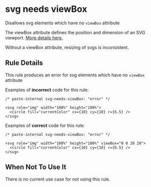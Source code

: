 # svg needs viewBox

Disallows svg elements which have no `viewBox` attribute

The viewBox attribute defines the position and dimension of an SVG viewport. [More details here.](https://developer.mozilla.org/en-US/docs/Web/SVG/Attribute/viewBox)

Without a viewBox attribute, resizing of svgs is inconsistent.

## Rule Details

This rule produces an error for svg elements which have no `viewBox` attribute

Examples of **incorrect** code for this rule:

```tsx
/* paste-internal svg-needs-viewBox: "error" */

<svg role="img" width="100%" height="100%">
  <circle fill="currentColor" cx={10} cy={10} r={6.5} />
</svg>
```

Examples of **correct** code for this rule:

```tsx
/* paste-internal svg-needs-viewBox: "error" */

<svg role="img" width="100%" height="100%" viewBox="0 0 20 20">
  <circle fill="currentColor" cx={10} cy={10} r={6.5} />
</svg>
```

## When Not To Use It

There is no current use case for not using this rule.
